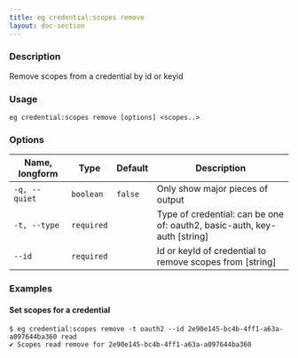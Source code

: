 ```yaml
---
title: eg credential:scopes remove
layout: doc-section
---
```


### Description

Remove scopes from a credential by id or keyid

### Usage

```shell
eg credential:scopes remove [options] <scopes..>
```

### Options

| Name, longform | Type       | Default | Description                                                               |
| ---            | ---        | ---     | ---                                                                       |
| `-q, --quiet`  | `boolean`  | `false` | Only show major pieces of output                                          |
| `-t, --type`   | `required` |         | Type of credential: can be one of: oauth2, basic-auth, key-auth  [string] |
| `--id`         | `required` |         | Id or keyId of credential to remove scopes from [string]                  |

### Examples

#### Set scopes for a credential

```shell
$ eg credential:scopes remove -t oauth2 --id 2e90e145-bc4b-4ff1-a63a-a097644ba360 read
✔ Scopes read remove for 2e90e145-bc4b-4ff1-a63a-a097644ba360
```

